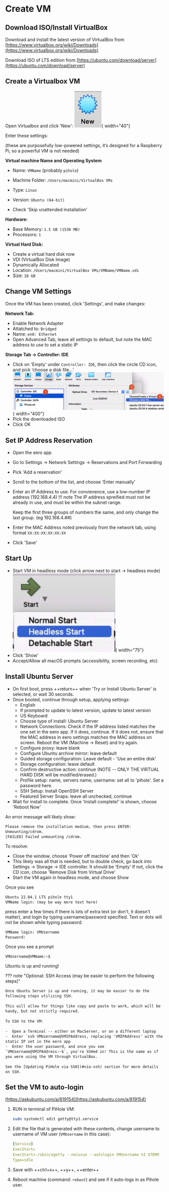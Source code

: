 # Create VM

## Download ISO/Install VirtualBox
Download and install the latest version of VirtualBox from [https://www.virtualbox.org/wiki/Downloads](https://www.virtualbox.org/wiki/Downloads)

Download ISO of LTS edition from [https://ubuntu.com/download/server](https://ubuntu.com/download/server)

## Create a Virtualbox VM
Open Virtualbox and click 'New':
![virtualbox-new.png](../img/pihole/virtualbox-new.png){ width="40"}

Enter these settings:

(these are purposefully low-powered settings, it’s designed for a Raspberry Pi, so a powerful VM is not needed)

**Virtual machine Name and Operating System**

- Name: `VMName` (probably `pihole`)
- Machine Folder: `/Users/macmini/VirtualBox VMs`
- Type: `Linux`
- Version: `Ubuntu (64-bit)`

- Check 'Skip unattended installation' 

**Hardware:**

- Base Memory: `1.5 GB (1536 MB)` 
- Processors: `1`

**Virtual Hard Disk:**

- Create a virtual hard disk now
- VDI (VirtualBox Disk Image)
- Dynamically Allocated
- Location: `/Users/macmini/VirtualBox VMs/VMName/VMName.vdi`
- Size: `10 GB`


## Change VM Settings

Once the VM has been created, click 'Settings', and make changes:

**Network Tab:**

- Enable Network Adapter
- Attatched to: `Bridged`
- Name: `en0: Ethernet`
- Open Advanced Tab, leave all settings to default, but note the MAC address to use to set a static IP


**Storage Tab -> Controller: IDE**

- Click on 'Empty' under `Controller: IDE`, then click the circle CD icon, and pick ‘choose a disk file…’ <br>
  ![virtualbox-idecontroller.png](../img/pihole/virtualbox-idecontroller.png){ width="400"}
- Pick the downloaded ISO
- Click OK

## Set IP Address Reservation
- Open the eero app
- Go to Settings -> Network Settings -> Reservations and Port Forwarding
- Pick 'Add a reservation'
- Scroll to the bottom of the list, and choose 'Enter manually'
- Enter an IP Address to use. For convienence, use a low-number IP address (192.168.4.4)
!!! note 
    The IP address spreified must not be already in use, and must be within the subnet range.
    
    Keep the first three groups of numbers the same, and only change the last group. (eg 192.168.4.##)
- Enter the MAC Address noted previously from the network tab, using format `XX:XX:XX:XX:XX:XX`
- Click 'Save'

## Start Up
- Start VM in headless mode (click arrow next to start -> headless mode) <br>
  ![virtualbox-start-headless.png](../img/pihole/virtualbox-start-headless.png){ width="75"}
- Click 'Show'
- Accept/Allow all macOS prompts (accessibility, screen recording, etc)

## Install Ubuntu Server
- On first boot, press ++return++ when 'Try or Install Ubuntu Server' is selected, or wait 30 seconds.
- Once booted, continue through setup, applying settings:
    - English
    - If prompted to update to latest version, update to latest version
    - US Keyboard
    - Choose type of install: Ubuntu Server
    - Network Connections: Check if the IP address listed matches the one set in the eero app. If it does, continue. If it does not, ensure that the MAC address in eero settings matches the MAC address on screen. Reboot the VM (Machine -> Reset) and try again.
    - Configure proxy: leave blank
    - Configure Ubuntu archive mirror: leave default
    - Guided storage configuration: Leave default - 'Use an entire disk'
    - Storage configuration: leave default
    - Confirm destructive action: continue (NOTE -- ONLY THE VIRTUAL HARD DISK will be modified/erased.)
    - Profile setup: name, servers name, username: set all to 'pihole'. Set a password here.
    - SSH Setup: Install OpenSSH Server
    - Featured Server Snaps: leave all unchecked, continue
- Wait for install to complete. Once 'Install complete!' is shown, choose 'Reboot Now'

An error message will likely show: 
````
Please remove the installation medium, then press ENTER:
Unmounting/cdrom.
[FAILED] Failed unmounting /cdrom.
````

To resolve:

- Close the window, choose 'Power off machine' and then 'Ok'
- This likely was all that is needed, but to double check, go back into Settings -> Storage -> IDE controller. It should be 'Empty' If not, click the CD icon, choose 'Remove Disk from Virtual Drive'
- Start the VM again in headless mode, and choose Show

Once you see 
````
Ubuntu 22.04.1 LTS pihole tty1
VMName login: (may be way more text here)
````
press enter a few times if there is lots of extra text (or don't, it doesn't matter), and login by typing username/password specified. Text or dots will not be shown while typing password.
````
VMName login: VMUsername
Password:
````
Once you see a prompt
````
VMUsername@VMName:~$
````
Ubuntu is up and running!

??? note "Optional: SSH Access (may be easier to perform the following steps)"
    
    Once Ubuntu Server is up and running, it may be easier to do the following steps utilizing SSH.

    This will allow for things like copy and paste to work, which will be handy, but not strictly required. 

    To SSH to the VM:

    -  Open a Terminal -- either on MacServer, or on a different laptop
    -  Enter `ssh VMUsername@VMIPAddress, replacing 'VMIPAddress' with the static IP set in the eero app
    -  Enter the user password, and once you see `VMUsername@VMIPAddress:~$`, you're SSHed in! This is the same as if you were using the VM through VirtualBox.

    See the [Updating PiHole via SSH](#via-ssh) section for more details on SSH.



## Set the VM to auto-login
[https://askubuntu.com/a/819154](https://askubuntu.com/a/819154)

1. RUN in terminal of PiHole VM:

    ``` sh
    sudo systemctl edit getty@tty1.service
    ```

2. Edit the file that is generated with these contents, change username to username of VM user (`VMUsername` in this case):

    ``` yaml
    [Service]
    ExecStart=
    ExecStart=-/sbin/agetty --noissue --autologin VMUsername %I $TERM
    Type=idle
    ```

3. Save with ++ctrl+x++, ++y++, ++enter++
4. Reboot machine (command: `reboot`) and see if it auto-logs in as Pihole user.